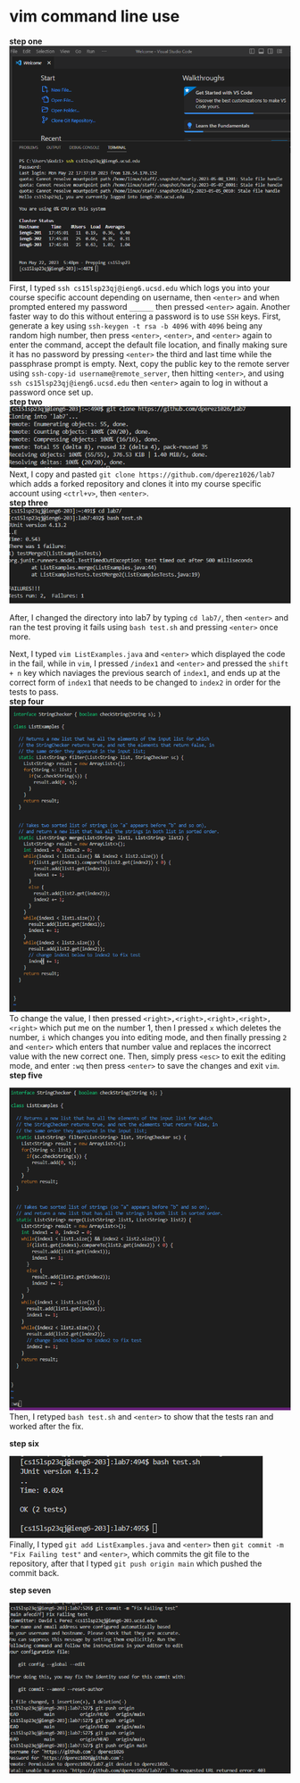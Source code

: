 # vim command line use  
**step one**  
![image](lab71.png)  
First, I typed `ssh cs15lsp23qj@ieng6.ucsd.edu` which logs you into your course specific account depending on username, then `<enter>` and when prompted entered my password `______` then pressed `<enter>` again. Another faster way to do this without entering a password is to use `SSH` keys. First, generate a key using `ssh-keygen -t rsa -b 4096` with `4096` being any random high number, then press `<enter>`, `<enter>`, and `<enter>` again to enter the command, accept the default file location, and finally making sure it has no password by pressing `<enter>` the third and last time while the passphrase prompt is empty. Next, copy the public key to the remote server using `ssh-copy-id username@remote_server`, then hitting `<enter>`, and using `ssh cs15lsp23qj@ieng6.ucsd.edu` then `<enter>` again to log in without a password once set up.  
**step two**  
![Image](lab72.png)  
Next, I copy and pasted `git clone https://github.com/dperez1026/lab7` which adds a forked repository and clones it into my course specific account using `<ctrl+v>`, then  `<enter>`.   
**step three**   
![Image](lab73.png)   
 
After, I changed the directory into lab7 by typing `cd lab7/`, then `<enter>` and ran the test proving it fails using `bash test.sh` and pressing `<enter>` once more.  

Next, I typed `vim ListExamples.java` and `<enter>` which displayed the code in the fail, while in `vim`, I pressed `/index1` and `<enter>` and pressed the `shift + n` key which naviages the previous search of `index1`, and ends up at the correct form of `index1` that needs to be changed to `index2` in order for the tests to pass.  
**step four**  
![image](lab74.png)   
To change the value, I then pressed `<right>,<right>,<right>,<right>,<right>` which put me on the number 1, then I pressed `x` which deletes the number, `i` which changes you into editing mode, and then finally pressing `2` and `<enter>` which enters that number value and replaces the incorrect value with the new correct one. Then, simply press `<esc>` to exit the editing mode, and enter `:wq` then press `<enter>` to save the changes and exit `vim`.  
 **step five**
 
 ![image](lab75.png)  
 Then, I retyped `bash test.sh` and `<enter>` to show that the tests ran and worked after the fix.  
 
 **step six**  


![image](lab76.png)  
Finally, I typed `git add ListExamples.java` and `<enter>` then `git commit -m "Fix Failing test"` and `<enter>`, which commits the git file to the repository, after that I typed `git push origin main` which pushed the commit back. 

  **step seven**  


  ![image](lab77.png)


